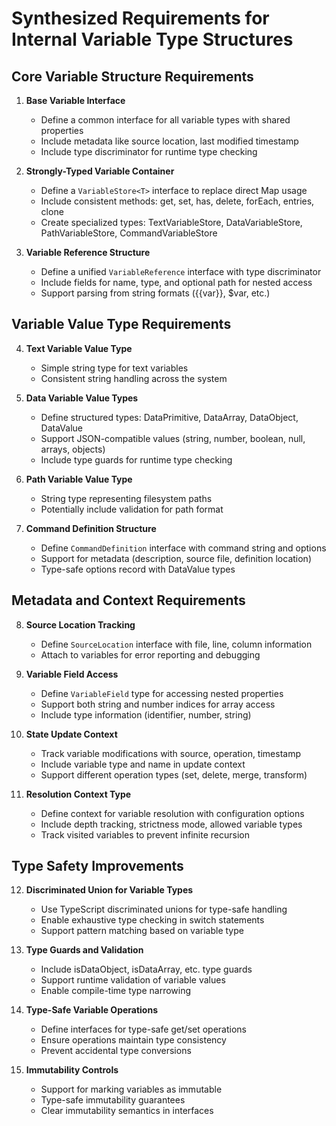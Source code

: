 # Synthesized Requirements for Internal Variable Type Structures

## Core Variable Structure Requirements

1. **Base Variable Interface**
   - Define a common interface for all variable types with shared properties
   - Include metadata like source location, last modified timestamp
   - Include type discriminator for runtime type checking

2. **Strongly-Typed Variable Container**
   - Define a `VariableStore<T>` interface to replace direct Map usage
   - Include consistent methods: get, set, has, delete, forEach, entries, clone
   - Create specialized types: TextVariableStore, DataVariableStore, PathVariableStore, CommandVariableStore

3. **Variable Reference Structure**
   - Define a unified `VariableReference` interface with type discriminator
   - Include fields for name, type, and optional path for nested access
   - Support parsing from string formats ({{var}}, $var, etc.)

## Variable Value Type Requirements

4. **Text Variable Value Type**
   - Simple string type for text variables
   - Consistent string handling across the system

5. **Data Variable Value Types**
   - Define structured types: DataPrimitive, DataArray, DataObject, DataValue
   - Support JSON-compatible values (string, number, boolean, null, arrays, objects)
   - Include type guards for runtime type checking

6. **Path Variable Value Type**
   - String type representing filesystem paths
   - Potentially include validation for path format

7. **Command Definition Structure**
   - Define `CommandDefinition` interface with command string and options
   - Support for metadata (description, source file, definition location)
   - Type-safe options record with DataValue types

## Metadata and Context Requirements

8. **Source Location Tracking**
   - Define `SourceLocation` interface with file, line, column information
   - Attach to variables for error reporting and debugging

9. **Variable Field Access**
   - Define `VariableField` type for accessing nested properties
   - Support both string and number indices for array access
   - Include type information (identifier, number, string)

10. **State Update Context**
    - Track variable modifications with source, operation, timestamp
    - Include variable type and name in update context
    - Support different operation types (set, delete, merge, transform)

11. **Resolution Context Type**
    - Define context for variable resolution with configuration options
    - Include depth tracking, strictness mode, allowed variable types
    - Track visited variables to prevent infinite recursion

## Type Safety Improvements

12. **Discriminated Union for Variable Types**
    - Use TypeScript discriminated unions for type-safe handling
    - Enable exhaustive type checking in switch statements
    - Support pattern matching based on variable type

13. **Type Guards and Validation**
    - Include isDataObject, isDataArray, etc. type guards
    - Support runtime validation of variable values
    - Enable compile-time type narrowing

14. **Type-Safe Variable Operations**
    - Define interfaces for type-safe get/set operations
    - Ensure operations maintain type consistency
    - Prevent accidental type conversions

15. **Immutability Controls**
    - Support for marking variables as immutable
    - Type-safe immutability guarantees
    - Clear immutability semantics in interfaces